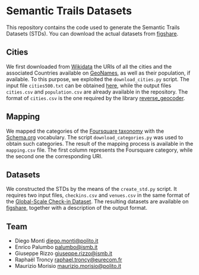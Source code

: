 # Semantic Trails Datasets

This repository contains the code used to generate the Semantic Trails Datasets (STDs).
You can download the actual datasets from [figshare](https://doi.org/10.6084/m9.figshare.7429076).

## Cities

We first downloaded from [Wikidata](https://www.wikidata.org) the URIs of all the cities and the associated Countries available on [GeoNames](https://www.geonames.org), as well as their population, if available.
To this purpose, we exploited the `download_cities.py` script.
The input file `cities500.txt` can be obtained [here](http://download.geonames.org/export/dump/), while the output files `cities.csv` and `population.csv` are already available in the repository.
The format of `cities.csv` is the one required by the library [reverse_geocoder](https://github.com/thampiman/reverse-geocoder).

## Mapping

We mapped the categories of the [Foursquare taxonomy](https://developer.foursquare.com/docs/resources/categories) with the [Schema.org](https://schema.org) vocabulary.
The script `download_categories.py` was used to obtain such categories.
The result of the mapping process is available in the `mapping.csv` file.
The first column represents the Foursquare category, while the second one the corresponding URI.

## Datasets

We constructed the STDs by the means of the `create_std.py` script.
It requires two input files, `checkins.csv` and `venues.csv` in the same format of the [Global-Scale Check-in Dataset](https://sites.google.com/site/yangdingqi/home/foursquare-dataset).
The resulting datasets are available on [figshare](https://doi.org/10.6084/m9.figshare.7429076), together with a description of the output format.

## Team

- Diego Monti <diego.monti@polito.it>
- Enrico Palumbo <palumbo@ismb.it>
- Giuseppe Rizzo <giuseppe.rizzo@ismb.it>
- Raphaël Troncy <raphael.troncy@eurecom.fr>
- Maurizio Morisio <maurizio.morisio@polito.it>
